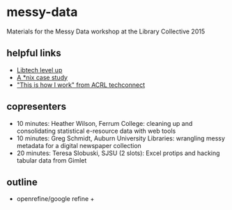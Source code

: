 messy-data
==========

Materials for the Messy Data workshop at the Library Collective 2015

## helpful links

- [Libtech level up](https://github.com/satifice/libtech_level-up)
- [A *nix case study](https://gist.github.com/phette23/a71248765c0f0cfeddd7)
- ["This is how I work" from ACRL techconnect](http://acrl.ala.org/techconnect/?cat=335)

## copresenters

 - 10 minutes: Heather Wilson, Ferrum College: cleaning up and consolidating statistical e-resource data with web tools
 - 10 minutes: Greg Schmidt, Auburn University Libraries: wrangling messy metadata for a digital newspaper collection
 - 20 minutes: Teresa Slobuski, SJSU (2 slots): Excel protips and hacking tabular data from Gimlet

## outline

 - openrefine/google refine
     + 
